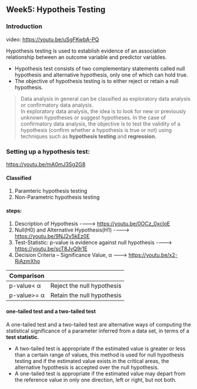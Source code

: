 ## Week5: Hypotheis Testing

### Introduction
video: https://youtu.be/uSgFKwbA-PQ

Hypothesis testing is used to establish evidence of an association relationship between an outcome variable and predictor variables.

- Hypothesis test consists of two complementary statements called null hypothesis and alternative hypothesis, only one of which can hold true.
- The objective of hypothesis testing is to either reject or retain a null hypothesis.

> Data analysis in general can be classified as exploratory data analysis or confirmatory data analysis.<br/>
>  In exploratory data analysis, the idea is to look for new or previously unknown hypotheses or suggest hypotheses. In the case of confirmatory data analysis, the objective is to test the validity of a hypothesis (confirm whether a hypothesis is true or not) using techniques such as **hypothesis testing** and **regression.**

### Setting up a hypothesis test: 
https://youtu.be/mA0mJ3Sg2G8

#### Classified 
1. Paramteric hypothesis testing
2. Non-Parametric hypothesis testing

#### steps:
1. Description of Hypothesis ----> https://youtu.be/0OCz_0xcIoE
2. Null(H0) and Alternative Hypothesis(H1)  ----> https://youtu.be/9NJ2v5kEz0E
3. Test-Statistic: p-value is evidence against null hypothesis ----> https://youtu.be/scT8JvQ9r1E
4. Decision Criteria – Significance Value, α ---> https://youtu.be/x2-RiAzmXho

|Comparison |                  |
|-----------|------------------|
|p-value< α | Reject the null hypothesis |
|p-value>= α | Retain the null hypothesis |

#### one-tailed test and a two-tailed test 
A one-tailed test and a two-tailed test are alternative ways of computing the statistical significance of a parameter inferred from a data set, in terms of a **test statistic.**

- A two-tailed test is appropriate if the estimated value is greater or less than a certain range of values, this method is used for null hypothesis testing and if the estimated value exists in the critical areas, the alternative hypothesis is accepted over the null hypothesis.
- A one-tailed test is appropriate if the estimated value may depart from the reference value in only one direction, left or right, but not both.

  

